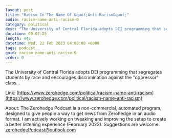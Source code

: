 ```yaml
---
layout: post
title: "Racism In The Name Of &quot;Anti-Racism&quot;"
audio: racism-name-anti-racism-0
category: political
desc: "The University of Central Florida adopts DEI programming that segregates students by race and encourages discrimination against the &quot;oppressor&quot; class..."
duration: 00:07:25
length: 445
datetime: Wed, 22 Feb 2023 04:00:00 +0000
tags: podcast
guid: racism-name-anti-racism-0
order: 0
---
```

The University of Central Florida adopts DEI programming that segregates students by race and encourages discrimination against the &quot;oppressor&quot; class...

Link: [https://www.zerohedge.com/political/racism-name-anti-racism](https://www.zerohedge.com/political/racism-name-anti-racism)

About: The Zerohedge Podcast is a non-commercial, automated program, designed to give people a way to get news from Zerohedge in an audio format.  I am actively working on tweaking and improving the setup to create a better listening experience (February 2023).  Suggestions are welcome: [zerohedgePodcast@outlook.com](mailto:zerohedgePodcast@outlook.com)